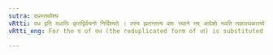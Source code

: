 ```yaml
---
sutra: दधस्तथोश्च
vRtti: दध इति दधातिः कृतद्विर्वचनो निर्दिश्यते । तस्य झलन्तस्य बशः स्थाने भष् आदेशो भवति तकारथकारयोः परतश्चकारात् स्ध्वोश्च परतः ॥
vRtti_eng: For the द of दध (the reduplicated form of धा) is substituted ध, before the affixes beginning with त, थ, स and before ध्वम् ॥

---
```

